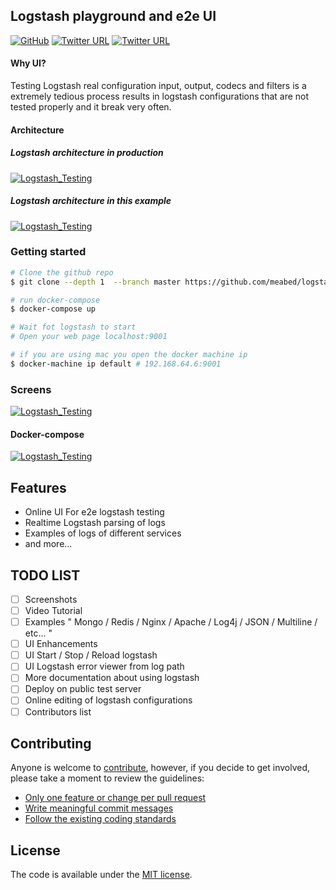 
## Logstash playground and e2e UI

[![GitHub](https://img.shields.io/github/license/meabed/logstash-testing-e2e.svg?style=flat-square)](LICENSE.md)
[![Twitter URL](https://img.shields.io/twitter/url/meabed/logstash-testing-e2e.svg?style=flat-square)](https://twitter.com/share?url=https://meabed.com/blog/mastering-logstash-with-e2e-testing&text=Mastering%20Logstash%20with%20e2e%20testing%20@elastic%20@logstash)
[![Twitter URL](https://img.shields.io/badge/blog-post-green.svg?style=flat-square)](https://meabed.com/blog/mastering-logstash-with-e2e-testing)

#### Why UI?
Testing Logstash real configuration input, output, codecs and filters is a extremely tedious process results in logstash configurations that are not tested properly and it break very often.
 
#### Architecture
##### Logstash architecture in production
<a href="#" target="_blank">
    <img src="https://image.ibb.co/f7DyMz/Screen_Shot_2018_10_03_at_4_10_27_PM.png" alt="Logstash_Testing" border="0">
</a>

##### Logstash architecture in this example
<a href="#" target="_blank">
    <img src="https://image.ibb.co/nPs3oe/Screen_Shot_2018_10_03_at_4_09_07_PM.png" alt="Logstash_Testing" border="0">
</a>


### Getting started
```bash
# Clone the github repo  
$ git clone --depth 1  --branch master https://github.com/meabed/logstash-testing-e2e.git

# run docker-compose
$ docker-compose up

# Wait fot logstash to start
# Open your web page localhost:9001

# if you are using mac you open the docker machine ip 
$ docker-machine ip default # 192.168.64.6:9001
```

### Screens
<a href="#" target="_blank">
    <img src="https://image.ibb.co/k3bt4K/output_rz6_Ml_U.gif" alt="Logstash_Testing" border="0">
</a>

#### Docker-compose
 
<a href="#" target="_blank">
    <img src="https://preview.ibb.co/cqsSWz/Screen_Shot_2018_10_03_at_3_14_06_PM.png" alt="Logstash_Testing" border="0">
</a>

## Features
- Online UI For e2e logstash testing
- Realtime Logstash parsing of logs
- Examples of logs of different services
- and more...

## TODO LIST
- [ ] Screenshots
- [ ] Video Tutorial
- [ ] Examples " Mongo / Redis / Nginx / Apache / Log4j / JSON / Multiline / etc... "
- [ ] UI Enhancements
- [ ] UI Start / Stop / Reload logstash 
- [ ] UI Logstash error viewer from log path 
- [ ] More documentation about using logstash
- [ ] Deploy on public test server
- [ ] Online editing of logstash configurations
- [ ] Contributors list 

## Contributing

Anyone is welcome to [contribute](CONTRIBUTING.md), however, if you decide to get involved, please take a moment to review the guidelines:

* [Only one feature or change per pull request](CONTRIBUTING.md#only-one-feature-or-change-per-pull-request)
* [Write meaningful commit messages](CONTRIBUTING.md#write-meaningful-commit-messages)
* [Follow the existing coding standards](CONTRIBUTING.md#follow-the-existing-coding-standards)

## License

The code is available under the [MIT license](LICENSE.md).

